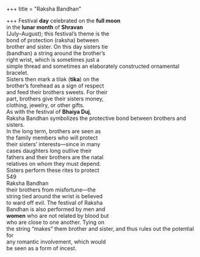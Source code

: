 +++
title = "Raksha Bandhan"

+++
Festival **day** celebrated on the **full moon**  
in the **lunar month** of **Shravan**  
(July–August); this festival’s theme is the  
bond of protection (raksha) between  
brother and sister. On this day sisters tie  
(bandhan) a string around the brother’s  
right wrist, which is sometimes just a  
simple thread and sometimes an elaborately constructed ornamental bracelet.  
Sisters then mark a tilak (**tika**) on the  
brother’s forehead as a sign of respect  
and feed their brothers sweets. For their  
part, brothers give their sisters money,  
clothing, jewelry, or other gifts.  
As with the festival of **Bhaiya Duj**,  
Raksha Bandhan symbolizes the protective bond between brothers and sisters.  
In the long term, brothers are seen as  
the family members who will protect  
their sisters’ interests—since in many  
cases daughters long outlive their  
fathers and their brothers are the natal  
relatives on whom they must depend.  
Sisters perform these rites to protect  
549  
Raksha Bandhan  
their brothers from misfortune—the  
string tied around the wrist is believed  
to ward off evil. The festival of Raksha  
Bandhan is also performed by men and  
**women** who are not related by blood but  
who are close to one another. Tying on  
the string “makes” them brother and sister, and thus rules out the potential for  
any romantic involvement, which would  
be seen as a form of incest.
